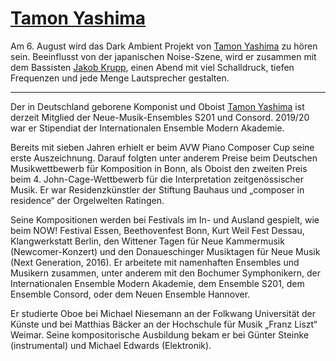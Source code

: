 # [Tamon Yashima](https://www.tamonyashima.de/)

Am 6. August wird das Dark Ambient Projekt von [Tamon Yashima](https://www.tamonyashima.de/) zu hören sein. Beeinflusst von der japanischen Noise-Szene, wird er zusammen mit dem Bassisten [Jakob Krupp](https://www.instagram.com/jakobkrupp/?hl=en), einen Abend mit viel Schalldruck, tiefen Frequenzen und jede Menge Lautsprecher gestalten.

---

Der in Deutschland geborene Komponist und Oboist [Tamon Yashima](https://www.tamonyashima.de/) ist derzeit Mitglied der Neue-Musik-Ensembles S201 und Consord. 2019/20 war er Stipendiat der Internationalen Ensemble Modern Akademie. 

Bereits mit sieben Jahren erhielt er beim AVW Piano Composer Cup seine erste Auszeichnung. Darauf folgten unter anderem Preise beim Deutschen Musikwettbewerb für Komposition in Bonn, als Oboist den zweiten Preis beim 4. John-Cage-Wettbewerb für die Interpretation zeitgenössischer Musik. Er war Residenzkünstler der Stiftung Bauhaus und „composer in residence“ der Orgelwelten Ratingen.

Seine Kompositionen werden bei Festivals im In- und Ausland gespielt, wie beim NOW! Festival Essen, Beethovenfest Bonn, Kurt Weil Fest Dessau, Klangwerkstatt Berlin, den Wittener Tagen für Neue Kammermusik (Newcomer-Konzert) und den Donaueschinger Musiktagen für Neue Musik (Next Generation, 2016). Er arbeitete mit namenhaften Ensembles und Musikern zusammen, unter anderem mit den Bochumer Symphonikern, der Internationalen Ensemble Modern Akademie, dem Ensemble S201, dem Ensemble Consord, oder dem Neuen Ensemble Hannover.

Er studierte Oboe bei Michael Niesemann an der Folkwang Universität der Künste und bei Matthias Bäcker an der Hochschule für Musik „Franz Liszt“ Weimar. Seine kompositorische Ausbildung bekam er bei Günter Steinke (instrumental) und Michael Edwards (Elektronik).

